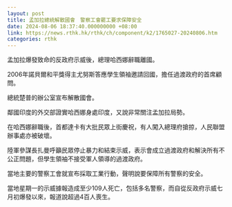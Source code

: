 ```yaml
---
layout: post
title: 孟加拉總統解散國會　警察工會罷工要求保障安全
date: 2024-08-06 18:37:40.000000000 +08:00
link: https://news.rthk.hk/rthk/ch/component/k2/1765027-20240806.htm
categories: rthk
---
```


孟加拉爆發致命的反政府示威後，總理哈西娜辭職離國。

2006年諾貝爾和平獎得主尤努斯答應學生領袖邀請回國，擔任過渡政府的首席顧問。

總統楚普的辦公室宣布解散國會。

鄰國印度的外交部證實哈西娜身處印度，又說非常關注孟加拉局勢。

在哈西娜辭職後，首都達卡有大批民眾上街慶祝，有人闖入總理府搶掠，人民聯盟辦事處亦被破壞。

陸軍參謀長扎曼呼籲民眾停止暴力和結束示威，表示會成立過渡政府和解決所有不公正問題，但學生領袖不接受軍人領導的過渡政府。

當地主要的警察工會就宣布採取工業行動，聲明說要保障所有警察的安全。

當地星期一的示威據報造成至少109人死亡，包括多名警察，而自從反政府示威七月初爆發以來，報道說超過4百人喪生。
